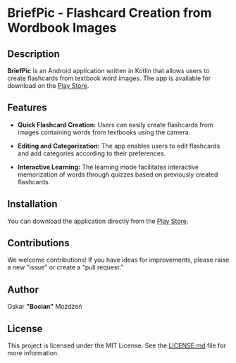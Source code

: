 # BriefPic - Flashcard Creation from Wordbook Images

## Description

**BriefPic** is an Android application written in Kotlin that allows users to create flashcards from textbook word images. The app is available for download on the [Play Store](https://play.google.com/store/apps/details?id=pl.summernote.summernote).

## Features

- **Quick Flashcard Creation:** Users can easily create flashcards from images containing words from textbooks using the camera.

- **Editing and Categorization:** The app enables users to edit flashcards and add categories according to their preferences.

- **Interactive Learning:** The learning mode facilitates interactive memorization of words through quizzes based on previously created flashcards.

## Installation

You can download the application directly from the [Play Store](https://play.google.com/store/apps/details?id=pl.summernote.summernote).

## Contributions

We welcome contributions! If you have ideas for improvements, please raise a new "issue" or create a "pull request."

## Author

Oskar **"Bocian"** Możdżeń

## License

This project is licensed under the MIT License. See the [LICENSE.md](LICENSE.md) file for more information.

